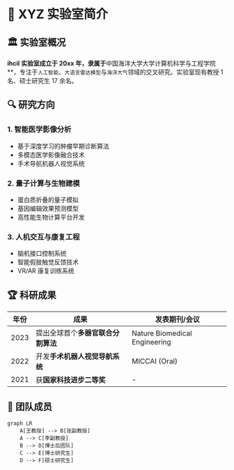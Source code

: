 # 🧪 XYZ 实验室简介

## 🏛️ 实验室概况
**ihcil 实验室成立于 20xx 年，隶属于**中国海洋大学大学计算机科学与工程学院**，专注于`人工智能`、`大语言雷达模型`与`海洋大气`领域的交叉研究。实验室现有教授 1 名、硕士研究生 17 余名。

## 🔍 研究方向
### 1. 智能医学影像分析
- 基于深度学习的肿瘤早期诊断算法  
- 多模态医学影像融合技术  
- 手术导航机器人视觉系统

### 2. 量子计算与生物建模
- 蛋白质折叠的量子模拟  
- 基因编辑效果预测模型  
- 高性能生物计算平台开发

### 3. 人机交互与康复工程
- 脑机接口控制系统  
- 智能假肢触觉反馈技术  
- VR/AR 康复训练系统

## 🏆 科研成果
| 年份 | 成果 | 发表期刊/会议 |
|------|------|---------------|
| 2023 | 提出全球首个**多器官联合分割算法** | Nature Biomedical Engineering |
| 2022 | 开发**手术机器人视觉导航系统** | MICCAI (Oral) |
| 2021 | 获**国家科技进步二等奖** | - |

## 👥 团队成员
```mermaid
graph LR
    A[王教授] --> B[张副教授]
    A --> C[李副教授]
    B --> D[博士后团队]
    C --> E[博士研究生]
    D --> F[硕士研究生]
